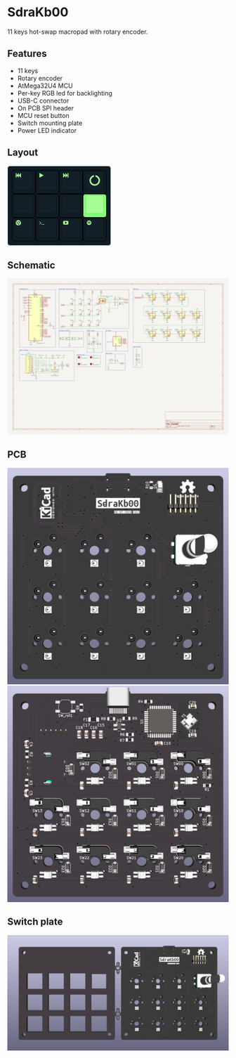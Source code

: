 # SdraKb00

11 keys hot-swap macropad with rotary encoder.


## Features

- 11 keys
- Rotary encoder
- AtMega32U4 MCU
- Per-key RGB led for backlighting
- USB-C connector
- On PCB SPI header
- MCU reset button
- Switch mounting plate
- Power LED indicator


## Layout

[![layout](/img/sdrakb00_layout.png)](http://www.keyboard-layout-editor.com/##@_backcolor=%23101C24&name=SdraKb00&author=drabaioli&switchMount=cherry&switchBrand=gateron&switchType=KS-3-Red&plate:true&pcb:false%3B&@_c=%23101C24&t=%2388FB7A%3B&=%3Ci%20class%2F='fa%20fa-fast-backward'%3E%3C%2F%2Fi%3E&=%3Ci%20class%2F='fa%20fa-play'%3E%3C%2F%2Fi%3E&=%3Ci%20class%2F='fa%20fa-fast-forward'%3E%3C%2F%2Fi%3E&_a:7&f:9%3B&=%3Ci%20class%2F='fa%20fa-circle-o-notch'%3E%3C%2F%2Fi%3E%3B&@_f:3%3B&=&=&=&_c=%2388FB7A&t=%23101C24%3B&=%3B&@_c=%23101C24&t=%2388FB7A&a:4%3B&=%3Ci%20class%2F='fa%20fa-chrome'%3E%3C%2F%2Fi%3E&=%3Ci%20class%2F='fa%20fa-terminal'%3E%3C%2F%2Fi%3E&=%3Ci%20class%2F='fa%20fa-youtube-play'%3E%3C%2F%2Fi%3E&=%3Ci%20class%2F='fa%20fa-spotify'%3E%3C%2F%2Fi%3E)


## Schematic

![schematic](/img/schematic.png)


## PCB

![pcb_front](img/SdraKb00_front.png)
![pcb_back](img/SdraKb00_back.png)


## Switch plate

![switch_plate](img/SdraKb00_switch_plate.png)
